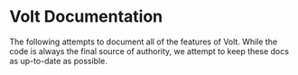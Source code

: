 # Volt Documentation

The following attempts to document all of the features of Volt.  While the code is always the final source of authority, we attempt to keep these docs as up-to-date as possible.

